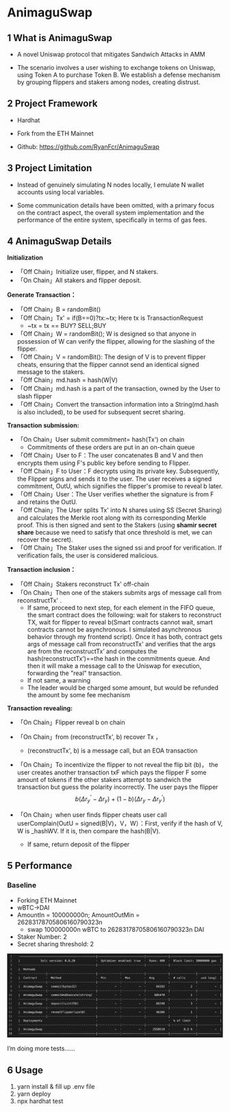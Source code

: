 # AnimaguSwap
## 1 What is AnimaguSwap
- A novel Uniswap protocol that mitigates Sandwich Attacks in AMM 

- The scenario involves a user wishing to exchange tokens on Uniswap, using Token A to purchase Token B. We establish a defense mechanism by grouping flippers and stakers among nodes, creating distrust.
## 2 Project Framework
- Hardhat 

- Fork from the ETH Mainnet

- Github: https://github.com/RyanFcr/AnimaguSwap
## 3 Project Limitation
- Instead of genuinely simulating N nodes locally, I emulate N wallet accounts using local variables.

- Some communication details have been omitted, with a primary focus on the contract aspect, the overall system implementation and the performance of the entire system, specifically in terms of gas fees.

## 4 AnimaguSwap Details

**Initialization**

- 「Off Chain」Initialize user, flipper, and N stakers.
- 「On Chain」All stakers and flipper deposit.

**Generate Transaction：**

- 「Off Chain」B = randomBit()
- 「Off Chain」Tx' = if(B==0)?tx:~tx; Here tx is TransactionRequest
  - ~tx = tx == BUY? SELL;BUY
- 「Off Chain」W = randomBit(); W is designed so that anyone in possession of W can verify the flipper, allowing for the slashing of the flipper.
- 「Off Chain」V = randomBit(): The design of V is to prevent flipper cheats, ensuring that the flipper cannot send an identical signed message to the stakers.
- 「Off Chain」md.hash = hash(W|V)
- 「Off Chain」md.hash is a part of the transaction, owned by the User to slash flipper
- 「Off Chain」Convert the transaction information into a String(md.hash is also included), to be used for subsequent secret sharing.

**Transaction submission:**

- 「On Chain」User submit commitment= hash(Tx') on chain
  - Commitments of these orders are put in an on-chain queue 
- 「Off Chain」User to F：The user concatenates B and V and then encrypts them using F's public key before sending to Flipper.
- 「Off Chain」F to User：F decrypts using its private key. Subsequently, the Flipper signs and sends it to the user. The user receives a signed commitment, OutU, which signifies the flipper's promise to reveal b later.
- 「Off Chain」User：The User verifies whether the signature is from F and retains the OutU.
- 「Off Chain」The User splits Tx' into N shares using SS (Secret Sharing) and calculates the Merkle root along with its corresponding Merkle proof. This is then signed and sent to the Stakers (using **shamir secret share** because we need to satisfy that once threshold is met, we can recover the secret). 
- 「Off Chain」The Staker uses the signed ssi and proof for verification. If verification fails, the user is considered malicious. 

**Transaction inclusion：**

- 「Off Chain」Stakers reconstruct Tx' off-chain
- 「On Chain」Then one of the stakers submits args of message call from reconstructTx' .
  - If same, proceed to next step, for each element in the FIFO queue, the smart contract does the following: wait for stakers to reconstruct TX, wait for flipper to reveal b(Smart contracts cannot wait, smart contracts cannot be asynchronous. I simulated asynchronous behavior through my frontend script). Once it has both, contract gets args of message call from reconstructTx' and verifies that the args are from the reconstructTx’ and computes the hash(reconstructTx’)==the hash in the commitments queue. And then it will make a message call to the Uniswap for execution, forwarding the "real" transaction.
  - If not same, a warning
  - The leader would be charged some amount, but would be refunded the amount by some fee mechanism

**Transaction revealing:**

- 「On Chain」Flipper reveal b on chain
- 「On Chain」from (reconstructTx', b) recover Tx ，
  -  (reconstructTx', b)  is a message call, but an EOA transaction
- 「On Chain」To incentivize the flipper to not reveal the flip bit (b)， the user creates another transaction txF which pays the flipper F some amount of tokens if the other stakers attempt to sandwich the transaction but guess the polarity incorrectly. The user pays the flipper $$b(\Delta r_y^‘ -\Delta r_y)+(1-b)(\Delta r_y-\Delta r_y^‘)$$

- 「On Chain」when user finds flipper cheats user call userComplain(OutU = signed(B|V)，V，W）：First, verify if the hash of V, W is _hashWV. If it is, then compare the hash(B|V).
  - If same, return deposit of the flipper

## 5 Performance

### Baseline

- Forking ETH Mainnet
- wBTC->DAI
- AmountIn = 100000000n; AmountOutMin = 26283178705806160790323n
  - swap 100000000n wBTC to 26283178705806160790323n DAI
- Staker Number: 2
- Secret sharing  threshold: 2

![baseline](img/baseline.png)

I’m doing more tests……

## 6 Usage

1. yarn install & fill up .env file
2. yarn deploy
3. npx hardhat test

